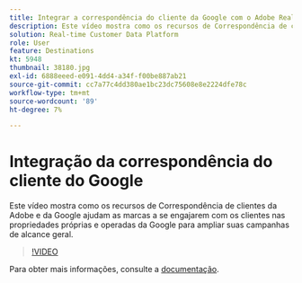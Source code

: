 ```yaml
---
title: Integrar a correspondência do cliente da Google com o Adobe Real-time Customer Data Platform
description: Este vídeo mostra como os recursos de Correspondência de clientes da Adobe e da Google ajudam as marcas a se engajarem com os clientes nas propriedades próprias e operadas da Google para ampliar suas campanhas de alcance geral.
solution: Real-time Customer Data Platform
role: User
feature: Destinations
kt: 5948
thumbnail: 38180.jpg
exl-id: 6888eeed-e091-4dd4-a34f-f00be887ab21
source-git-commit: cc7a77c4dd380ae1bc23dc75608e8e2224dfe78c
workflow-type: tm+mt
source-wordcount: '89'
ht-degree: 7%

---
```


# Integração da correspondência do cliente do Google

Este vídeo mostra como os recursos de Correspondência de clientes da Adobe e da Google ajudam as marcas a se engajarem com os clientes nas propriedades próprias e operadas da Google para ampliar suas campanhas de alcance geral.

>[!VIDEO](https://video.tv.adobe.com/v/38180?quality=12&learn=on)

Para obter mais informações, consulte a [documentação](https://experienceleague.adobe.com/docs/experience-platform/destinations/catalog/advertising/google-customer-match.html).
